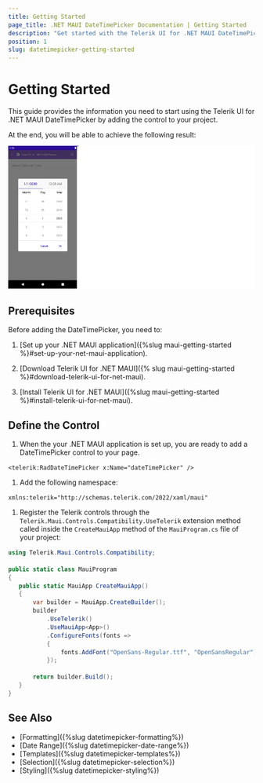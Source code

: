 ```yaml
---
title: Getting Started
page_title: .NET MAUI DateTimePicker Documentation | Getting Started
description: "Get started with the Telerik UI for .NET MAUI DateTimePicker and add the control to your .NET MAUI project."
position: 1
slug: datetimepicker-getting-started
---
```


# Getting Started

This guide provides the information you need to start using the Telerik UI for .NET MAUI DateTimePicker by adding the control to your project.

At the end, you will be able to achieve the following result:

![RadDateTimePicker](images/datetimepicker_getting_started.png)

## Prerequisites

Before adding the DateTimePicker, you need to:

1. [Set up your .NET MAUI application]({%slug maui-getting-started %}#set-up-your-net-maui-application).

1. [Download Telerik UI for .NET MAUI]({% slug maui-getting-started %}#download-telerik-ui-for-net-maui).

1. [Install Telerik UI for .NET MAUI]({%slug maui-getting-started %}#install-telerik-ui-for-net-maui).

## Define the Control

1. When the your .NET MAUI application is set up, you are ready to add a DateTimePicker control to your page.

 ```XAML
<telerik:RadDateTimePicker x:Name="dateTimePicker" />
 ```

1. Add the following namespace:

 ```XAML
xmlns:telerik="http://schemas.telerik.com/2022/xaml/maui"
 ```

1. Register the Telerik controls through the `Telerik.Maui.Controls.Compatibility.UseTelerik` extension method called inside the `CreateMauiApp` method of the `MauiProgram.cs` file of your project:

 ```C#
 using Telerik.Maui.Controls.Compatibility;

 public static class MauiProgram
 {
	public static MauiApp CreateMauiApp()
	{
		var builder = MauiApp.CreateBuilder();
		builder
			.UseTelerik()
			.UseMauiApp<App>()
			.ConfigureFonts(fonts =>
			{
				fonts.AddFont("OpenSans-Regular.ttf", "OpenSansRegular");
			});

		return builder.Build();
	}
 }           
 ```


## See Also

- [Formatting]({%slug datetimepicker-formatting%})
- [Date Range]({%slug datetimepicker-date-range%})
- [Templates]({%slug datetimepicker-templates%})
- [Selection]({%slug datetimepicker-selection%})
- [Styling]({%slug datetimepicker-styling%})
